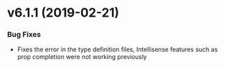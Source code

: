 # v6.1.1 (2019-02-21)
### Bug Fixes
* Fixes the error in the type definition files, Intellisense features such as prop completion were not working previously


